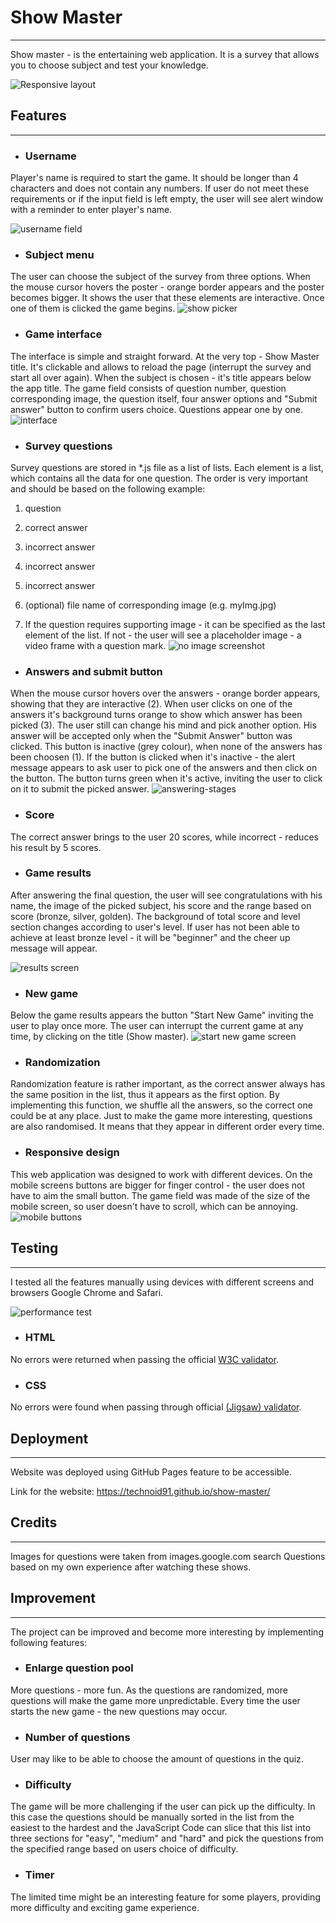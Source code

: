 
# Show Master
<hr>
Show master - is the entertaining web application. It is a survey that allows you to choose subject and test your knowledge.

![Responsive layout](https://i.ibb.co/tJ9HvW4/2023-08-28-20-04-10.png)

## Features
<hr>

- ### Username
Player's name is required to start the game. It should be longer than 4 characters and does not contain any numbers. 
If user do not meet these requirements or if the input field is left empty, the user will see alert window with a reminder to enter player's name. 

![username field](https://i.ibb.co/5KNhWSF/2023-08-28-20-06-51.png)
- ### Subject menu
The user can choose the subject of the survey from three options. When the mouse cursor hovers the poster - orange border
appears and the poster becomes bigger. It shows the user that these elements are interactive. Once one of them is clicked
the game begins.
![show picker](https://i.ibb.co/xgZbjBV/2023-08-28-20-08-28.png)

- ### Game interface
The interface is simple and straight forward. At the very top - Show Master title. It's clickable and allows to reload
the page (interrupt the survey and start all over again). When the subject is chosen - it's title appears below the
app title. The game field consists of question number, question corresponding image, the question itself, four answer
options and "Submit answer" button to confirm users choice. Questions appear one by one.
![interface](https://i.ibb.co/W2v9L1F/2023-08-28-20-09-45.png)
- ### Survey questions
Survey questions are stored in *.js file as a list of lists. Each element is a list, which contains all the data for one question.
The order is very important and should be based on the following example:
1) question
2) correct answer
3) incorrect answer
4) incorrect answer
5) incorrect answer
6) (optional) file name of corresponding image (e.g. myImg.jpg)

7) If the question requires supporting image - it can be specified as the last element of the list. If not - the user will
see a placeholder image - a video frame with a question mark.
![no image screenshot](https://i.ibb.co/jfydWxC/2023-08-28-20-11-36.png)

- ### Answers and submit button
When the mouse cursor hovers over the answers - orange border appears, showing that they are interactive (2). When user clicks 
on one of the answers it's background turns orange to show which answer has been picked (3). The user still can change his mind 
and pick another option. His answer will be accepted only when the "Submit Answer" button was clicked. This button is
inactive (grey colour), when none of the answers has been choosen (1). If the button is clicked when it's inactive - the
alert message appears to ask user to pick one of the answers and then click on the button. The button turns green when
it's active, inviting the user to click on it to submit the picked answer.
![answering-stages](https://i.ibb.co/42Y7Cj1/answers-screens.jpg)

- ### Score
The correct answer brings to the user 20 scores, while incorrect - reduces his result by 5 scores.

- ### Game results
After answering the final question, the user will see congratulations with his name, the image of the picked subject,
his score and the range based on score (bronze, silver, golden). The background of total score and level section changes
according to user's level. If user has not been able to achieve at least bronze level - it will be "beginner" and the
cheer up message will appear.

![results screen](https://i.ibb.co/NjV53mN/2023-08-28-20-49-45.png)

- ### New game
Below the game results appears the button "Start New Game" inviting the user to play once more. The user can interrupt
the current game at any time, by clicking on the title (Show master).
![start new game screen](https://i.ibb.co/ZGcy4F2/2023-08-28-20-49-52.png)

- ### Randomization
Randomization feature is rather important, as the correct answer always has the same position in the list, thus it
appears as the first option. By implementing this function, we shuffle all the answers, so the correct one could be at
any place. Just to make the game more interesting, questions are also randomised. It means that they appear in different
order every time.

- ### Responsive design
This web application was designed to work with different devices. On the mobile screens buttons are bigger for finger
control - the user does not have to aim the small button. The game field was made of the size of the mobile screen, so
user doesn't have to scroll, which can be annoying.
![mobile buttons](https://i.ibb.co/WD3Pc83/2023-08-28-20-52-23.jpg)
## Testing
<hr>
I tested all the features manually using devices with different screens and browsers Google Chrome and Safari.

![performance test](https://i.ibb.co/86f42Ys/2023-08-28-21-01-59.png)
- ### HTML

No errors were returned when passing the official [W3C validator](https://validator.w3.org/nu/?doc=https%3A%2F%2Ftechnoid91.github.io%2Fshow-master%2F).

- ### CSS

No errors were found when passing through official [(Jigsaw) validator](https://jigsaw.w3.org/css-validator/validator?uri=https%3A%2F%2Ftechnoid91.github.io%2Fshow-master%2F&profile=css3svg&usermedium=all&warning=1&vextwarning=&lang=ru
).

## Deployment
<hr>
Website was deployed using GitHub Pages feature to be accessible.

Link for the website: https://technoid91.github.io/show-master/

## Credits
<hr>

Images for questions were taken from images.google.com search
Questions based on my own experience after watching these shows.

## Improvement
<hr>
The project can be improved and become more interesting by implementing following features:

- ### Enlarge question pool

More questions - more fun. As the questions are randomized, more questions will make the game more unpredictable. Every
time the user starts the new game - the new questions may occur.

- ### Number of questions

User may like to be able to choose the amount of questions in the quiz.

- ### Difficulty

The game will be more challenging if the user can pick up the difficulty. In this case the questions should be manually
sorted in the list from the easiest to the hardest and the JavaScript Code can slice that this list into three sections
for "easy", "medium" and "hard" and pick the questions from the specified range based on users choice of difficulty. 

- ### Timer
The limited time might be an interesting feature for some players, providing more difficulty and exciting
game experience.

